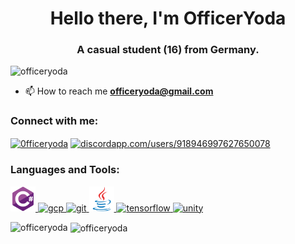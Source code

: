 <h1 align="center">Hello there, I'm OfficerYoda</h1>
<h3 align="center">A casual student (16) from Germany.</h3>

<p align="left"> <img src="https://komarev.com/ghpvc/?username=officeryoda&label=Profile%20views&color=0e75b6&style=flat" alt="officeryoda" /> </p>

- 📫 How to reach me **officeryoda@gmail.com**

<h3 align="left">Connect with me:</h3>
<p align="left">
<a href="https://instagram.com/0fficeryoda" target="blank"><img align="center" src="https://raw.githubusercontent.com/rahuldkjain/github-profile-readme-generator/master/src/images/icons/Social/instagram.svg" alt="0fficeryoda" height="30" width="40" /></a>
<a href="https://discord.gg/discordapp.com/users/918946997627650078" target="blank"><img align="center" src="https://raw.githubusercontent.com/rahuldkjain/github-profile-readme-generator/master/src/images/icons/Social/discord.svg" alt="discordapp.com/users/918946997627650078" height="30" width="40" /></a>
</p>

<h3 align="left">Languages and Tools:</h3>
<p align="left"> <a href="https://www.w3schools.com/cs/" target="_blank" rel="noreferrer"> <img src="https://raw.githubusercontent.com/devicons/devicon/master/icons/csharp/csharp-original.svg" alt="csharp" width="40" height="40"/> </a> <a href="https://cloud.google.com" target="_blank" rel="noreferrer"> <img src="https://www.vectorlogo.zone/logos/google_cloud/google_cloud-icon.svg" alt="gcp" width="40" height="40"/> </a> <a href="https://git-scm.com/" target="_blank" rel="noreferrer"> <img src="https://www.vectorlogo.zone/logos/git-scm/git-scm-icon.svg" alt="git" width="40" height="40"/> </a> <a href="https://www.java.com" target="_blank" rel="noreferrer"> <img src="https://raw.githubusercontent.com/devicons/devicon/master/icons/java/java-original.svg" alt="java" width="40" height="40"/> </a> <a href="https://www.tensorflow.org" target="_blank" rel="noreferrer"> <img src="https://www.vectorlogo.zone/logos/tensorflow/tensorflow-icon.svg" alt="tensorflow" width="40" height="40"/> </a> <a href="https://unity.com/" target="_blank" rel="noreferrer"> <img src="https://www.vectorlogo.zone/logos/unity3d/unity3d-icon.svg" alt="unity" width="40" height="40"/> </a> </p>

<p><img align="left" src="https://github-readme-stats.vercel.app/api/top-langs?username=officeryoda&show_icons=true&locale=en&layout=compact" alt="officeryoda" /></p>

<p>&nbsp;<img align="center" src="https://github-readme-stats.vercel.app/api?username=officeryoda&show_icons=true&locale=en" alt="officeryoda" /></p>
